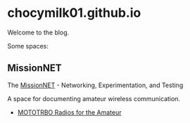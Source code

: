 # chocymilk01.github.io

Welcome to the blog.

Some spaces:

## MissionNET
The [MissionNET](https://chocymilk01.github.io/MissionNET/) - Networking, Experimentation, and Testing

A space for documenting amateur wireless communication.
- [MOTOTRBO Radios for the Amateur](https://chocymilk01.github.io/MissionNET/mototrbo/)
